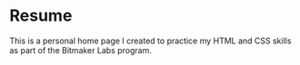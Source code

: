 Resume
======

This is a personal home page I created to practice my HTML and CSS skills as part of the Bitmaker Labs program.
